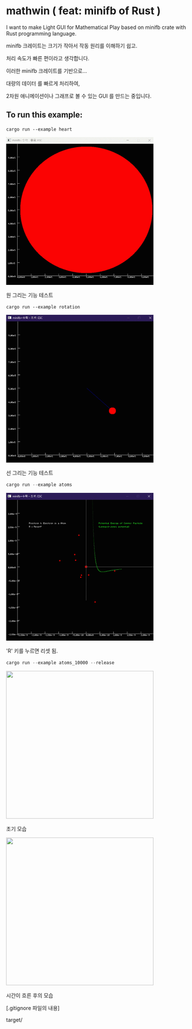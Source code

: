 # mathwin ( feat: minifb of Rust )

I want to make Light GUI for Mathematical Play based on minifb crate with Rust programming language.

minifb 크레이트는 크기가 작아서 작동 원리를 이해하기 쉽고.

처리 속도가 빠른 편이라고 생각합니다.

이러한 minifb 크레이트를 기반으로... 

대량의 데이터 를 빠르게 처리하여,

2차원 애니메이션이나 그래프로 볼 수 있는 GUI 를 만드는 중입니다.



## To run this example:

```
cargo run --example heart
```
<img src="pic/heart.gif" width="400" height="400"/>

원 그리는 기능 테스트




```
cargo run --example rotation
```

<img src="pic/rotation.gif" width="400" height="400"/>

선 그리는 기능 테스트




```rust
cargo run --example atoms
```

<img src="pic/atoms.gif" width="400" height="400"/>

'R' 키를 누르면 리셋 됨.



```rust
cargo run --example atoms_10000 --release
```
 
<img src="pic/atoms_10000.gif" width="400" height="400"/>

초기 모습

<img src="pic/atoms_10000-2.gif" width="400" height="400"/>

시간이 흐른 후의 모습




[.gitignore 파일의 내용]

target/
